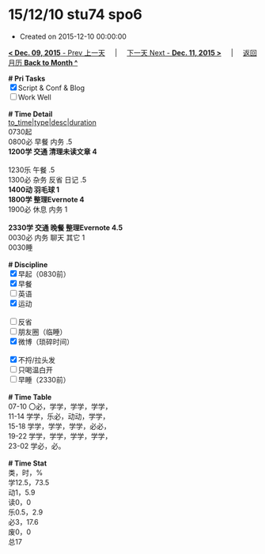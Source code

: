 # 15/12/10 stu74 spo6

- Created on 2015-12-10 00:00:00

[**< Dec. 09, 2015** - Prev 上一天](_archived/lifelogs/2015/12/d09.md) &nbsp; &nbsp; | &nbsp; &nbsp; [下一天 Next - **Dec. 11, 2015 >**](_archived/lifelogs/2015/12/d11.md) &nbsp; &nbsp; |  &nbsp; &nbsp; [返回月历 **Back to Month ^**](_archived/lifelogs/2015/12/index.md)
<br/>    <div><b># Pri Tasks</b></div>    <div><input checked="true" type="checkbox"/>Script &amp; Conf &amp; Blog</div>    <div><input type="checkbox"/>Work Well</div>    <div><br/></div>    <div><b># Time Detail</b></div>    <div><u>to_time|type|desc|duration</u></div>    <div>0730起</div>    <div>0800必 早餐 内务 .5</div>    <div><b>1200学 交通 清理未读文章 4</b></div>    <div><br/></div>    <div>1230乐 午餐 .5</div>    <div>1300必 杂务 反省 日记 .5</div>    <div><b>1400动 羽毛球 1</b></div>    <div><b>1800学 整理Evernote 4</b></div>    <div>1900必 休息 内务 1</div>    <div><br/></div>    <div><b>2330学 交通 晚餐 整理Evernote 4.5</b></div>    <div>0030必 内务 聊天 其它 1</div>    <div>0030睡</div>    <div><br/></div>    <div><b># Discipline</b></div>    <div><input checked="true" type="checkbox"/>早起（0830前）</div>    <div><input checked="true" type="checkbox"/>早餐</div>    <div><input type="checkbox"/>英语</div>    <div><input checked="true" type="checkbox"/>运动</div>    <div><br/></div>    <div><input type="checkbox"/>反省</div>    <div><input type="checkbox"/>朋友圈（临睡）</div>    <div><input checked="true" type="checkbox"/>微博（琐碎时间）</div>    <div><br/></div>    <div><input checked="true" type="checkbox"/>不捋/拉头发</div>    <div><input type="checkbox"/>只喝温白开</div>    <div><input type="checkbox"/>早睡（2330前）</div>    <div><br/></div>    <div><b># Time Table</b></div>    <div>07-10 〇必，学学，学学，学学，</div>    <div>11-14 学学，乐必，动动，学学，</div>    <div>15-18 学学，学学，学学，必必，</div>    <div>19-22 学学，学学，学学，学学，</div>    <div>23-02 学必，必。</div>    <div><br/></div>    <div><b># Time Stat</b></div>    <div>类，时，%</div>    <div>学12.5，73.5</div>    <div>动1，5.9</div>    <div>读0，0</div>    <div>乐0.5，2.9</div>    <div>必3，17.6</div>    <div>废0，0</div>    <div>总17</div>
